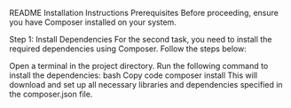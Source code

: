 README
Installation Instructions
Prerequisites
Before proceeding, ensure you have Composer installed on your system.

Step 1: Install Dependencies
For the second task, you need to install the required dependencies using Composer. Follow the steps below:

Open a terminal in the project directory.
Run the following command to install the dependencies:
bash
Copy code
composer install
This will download and set up all necessary libraries and dependencies specified in the composer.json file.
